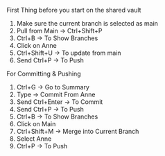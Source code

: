 First Thing before you start on the shared vault
1. Make sure the current branch is selected as main
2. Pull from Main → Ctrl+Shift+P
3. Ctrl+B → To Show Branches
4. Click on Anne
5. Ctrl+Shift+U → To update from main
6. Send Ctrl+P → To Push



For Committing & Pushing
1. Ctrl+G → Go to Summary
2. Type → Commit From Anne
3. Send Ctrl+Enter → To Commit
4. Send Ctrl+P → To Push
5. Ctrl+B → To Show Branches
6. Click on Main
7. Ctrl+Shift+M → Merge into Current Branch
8. Select Anne
9. Ctrl+P → To Push

